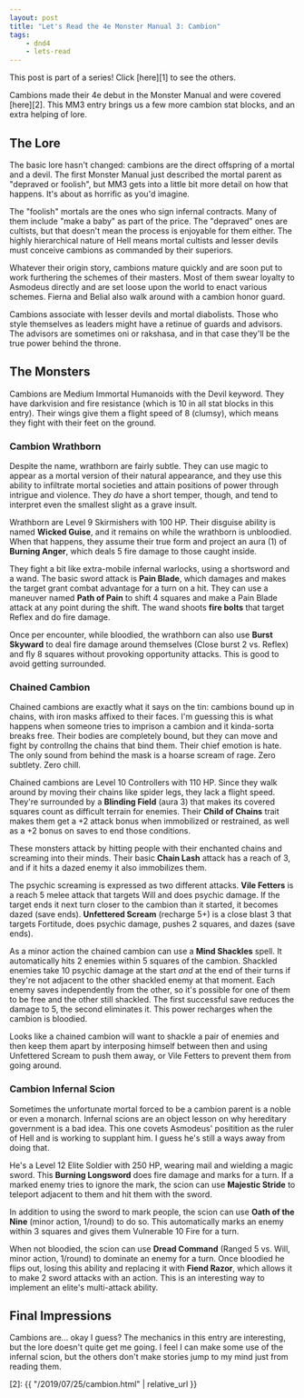 ```yaml
---
layout: post
title: "Let's Read the 4e Monster Manual 3: Cambion"
tags:
    - dnd4
    - lets-read
---
```


This post is part of a series! Click [here][1] to see the others.

Cambions made their 4e debut in the Monster Manual and were covered
[here][2]. This MM3 entry brings us a few more cambion stat blocks, and an extra
helping of lore.

## The Lore

The basic lore hasn't changed: cambions are the direct offspring of a mortal and
a devil. The first Monster Manual just described the mortal parent as "depraved
or foolish", but MM3 gets into a little bit more detail on how that
happens. It's about as horrific as you'd imagine.

The "foolish" mortals are the ones who sign infernal contracts. Many of them
include "make a baby" as part of the price. The "depraved" ones are cultists,
but that doesn't mean the process is enjoyable for them either. The highly
hierarchical nature of Hell means mortal cultists and lesser devils must
conceive cambions as commanded by their superiors.

Whatever their origin story, cambions mature quickly and are soon put to work
furthering the schemes of their masters. Most of them swear loyalty to Asmodeus
directly and are set loose upon the world to enact various schemes. Fierna and
Belial also walk around with a cambion honor guard.

Cambions associate with lesser devils and mortal diabolists. Those who style
themselves as leaders might have a retinue of guards and advisors. The advisors
are sometimes oni or rakshasa, and in that case they'll be the true power behind
the throne.

## The Monsters

Cambions are Medium Immortal Humanoids with the Devil keyword. They have
darkvision and fire resistance (which is 10 in all stat blocks in this
entry). Their wings give them a flight speed of 8 (clumsy), which means they
fight with their feet on the ground.

### Cambion Wrathborn

Despite the name, wrathborn are fairly subtle. They can use magic to appear as a
mortal version of their natural appearance, and they use this ability to
infiltrate mortal societies and attain positions of power through intrigue and
violence. They _do_ have a short temper, though, and tend to interpret even the
smallest slight as a grave insult.

Wrathborn are Level 9 Skirmishers with 100 HP. Their disguise ability is named
**Wicked Guise**, and it remains on while the wrathborn is unbloodied. When that
happens, they assume their true form and project an aura (1) of **Burning
Anger**, which deals 5 fire damage to those caught inside.

They fight a bit like extra-mobile infernal warlocks, using a shortsword and a
wand. The basic sword attack is **Pain Blade**, which damages and makes the
target grant combat advantage for a turn on a hit. They can use a maneuver named
**Path of Pain** to shift 4 squares and make a Pain Blade attack at any point
during the shift. The wand shoots **fire bolts** that target Reflex and do fire
damage.

Once per encounter, while bloodied, the wrathborn can also use **Burst Skyward**
to deal fire damage around themselves (Close burst 2 vs. Reflex) and fly 8
squares without provoking opportunity attacks. This is good to avoid getting
surrounded.

### Chained Cambion

Chained cambions are exactly what it says on the tin: cambions bound up in
chains, with iron masks affixed to their faces. I'm guessing this is what
happens when someone tries to imprison a cambion and it kinda-sorta breaks
free. Their bodies are completely bound, but they can move and fight by
controllng the chains that bind them. Their chief emotion is hate. The only
sound from behind the mask is a hoarse scream of rage. Zero subtlety. Zero
chill.

Chained cambions are Level 10 Controllers with 110 HP. Since they walk around by
moving their chains like spider legs, they lack a flight speed. They're
surrounded by a **Blinding Field** (aura 3) that makes its covered squares count
as difficult terrain for enemies. Their **Child of Chains** trait makes them get
a +2 attack bonus when immobilized or restrained, as well as a +2 bonus on saves
to end those conditions.

These monsters attack by hitting people with their enchanted chains and
screaming into their minds. Their basic **Chain Lash** attack has a reach of 3,
and if it hits a dazed enemy it also immobilizes them.

The psychic screaming is expressed as two different attacks. **Vile Fetters** is
a reach 5 melee attack that targets Will and does psychic damage. If the target
ends it next turn closer to the cambion than it started, it becomes dazed (save
ends). **Unfettered Scream** (recharge 5+) is a close blast 3 that targets
Fortitude, does psychic damage, pushes 2 squares, and dazes (save ends).

As a minor action the chained cambion can use a **Mind Shackles** spell. It
automatically hits 2 enemies within 5 squares of the cambion. Shackled enemies
take 10 psychic damage at the start _and_ at the end of their turns if they're
not adjacent to the other shackled enemy at that moment. Each enemy saves
independently from the other, so it's possible for one of them to be free and
the other still shackled. The first successful save reduces the damage to 5, the
second eliminates it. This power recharges when the cambion is bloodied.

Looks like a chained cambion will want to shackle a pair of enemies and then
keep them apart by interposing himself between then and using Unfettered Scream
to push them away, or Vile Fetters to prevent them from going around.

### Cambion Infernal Scion

Sometimes the unfortunate mortal forced to be a cambion parent is a noble or
even a monarch. Infernal scions are an object lesson on why hereditary
government is a bad idea. This one covets Asmodeus' positition as the ruler of
Hell and is working to supplant him. I guess he's still a ways away from doing
that.

He's a Level 12 Elite Soldier with 250 HP, wearing mail and wielding a magic
sword. This **Burning Longsword** does fire damage and marks for a turn. If a
marked enemy tries to ignore the mark, the scion can use **Majestic Stride** to
teleport adjacent to them and hit them with the sword.

In addition to using the sword to mark people, the scion can use **Oath of the
Nine** (minor action, 1/round) to do so. This automatically marks an enemy
within 3 squares and gives them Vulnerable 10 Fire for a turn.

When not bloodied, the scion can use **Dread Command** (Ranged 5 vs. Will, minor
action, 1/round) to dominate an enemy for a turn. Once bloodied he flips out,
losing this ability and replacing it with **Fiend Razor**, which allows it to
make 2 sword attacks with an action. This is an interesting way to implement an
elite's multi-attack ability.

## Final Impressions

Cambions are... okay I guess? The mechanics in this entry are interesting, but
the lore doesn't quite get me going. I feel I can make some use of the infernal
scion, but the others don't make stories jump to my mind just from reading them.

[2]: {{ "/2019/07/25/cambion.html" | relative_url }}
